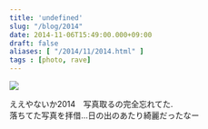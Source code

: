 ```yaml
---
title: 'undefined'
slug: "/blog/2014"
date: 2014-11-06T15:49:00.000+09:00
draft: false
aliases: [ "/2014/11/2014.html" ]
tags : [photo, rave]
---
```


  
![](http://68.media.tumblr.com/a9ccb007227fcaf7735d55a8ef14ad1f/tumblr_nemh71DH5u1rwrdpxo1_1280.png)  

  
  

ええやないか2014　写真取るの完全忘れてた.  
落ちてた写真を拝借…日の出のあたり綺麗だったなー